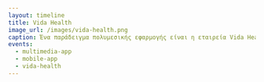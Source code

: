 ```yaml
---
layout: timeline 
title: Vida Health
image_url: /images/vida-health.png
caption: Ένα παράδειγμα πολυμεσικής εφαρμογής είναι η εταιρεία Vida Health, η οποία προσφέρει μια εφαρμογή που συνδυάζει διαδραστικές βίντεο συνομιλίες με ειδικούς υγείας, προσαρμοσμένες ασκήσεις και συστάσεις για τη διατροφή. Η εφαρμογή χρησιμοποιείται για τη διαχείριση χρόνιων παθήσεων, όπως η διαβήτης, η καρδιακή ανεπάρκεια και οι υπερτασικές καταστάσεις. Ακόμη, χρησιμοποιεί αλγόριθμους μηχανικής μάθησης για να παρακολουθεί την πρόοδο των χρηστών και να προσαρμόζει τις συστάσεις της ανάλογα. Με αυτόν τον τρόπο, η Vida Health παρέχει μια ολοκληρωμένη πλατφόρμα διαχείρισης της υγείας, που συνδυάζει διαδραστική βίντεο-συνομιλία με ειδικούς υγείας, εξατομικευμένες συστάσεις όπου οι ασθενείς μπορούν να επικοινωνήσουν με τους ειδικούς και να λάβουν προσαρμοσμένες συμβουλές και συστάσεις για τη διαχείριση της ασθένειάς τους. Επιπλέον, οι ασθενείς μπορούν να παρακολουθήσουν ένα πρόγραμμα άσκησης και διατροφής που έχει σχεδιαστεί ειδικά για τις ανάγκες τους και να παρακολουθήσουν την πρόοδό τους στο πρόγραμμα. Συνεπώς, η εφαρμογή αυτή παρέχει μια ολοκληρωμένη εμπειρία διαχείρισης της ασθένειας μέσω πολυμεσικής διάδρασης.
events:
  - multimedia-app
  - mobile-app
  - vida-health
---
```

